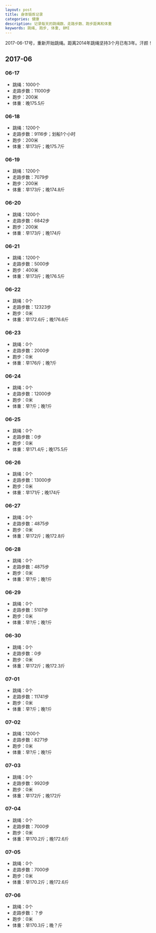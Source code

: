 ```yaml
---
layout: post
title: 身体锻炼记录
categories: 健康
description: 记录每天的跳绳数、走路步数、跑步距离和体重
keywords: 跳绳, 跑步, 体重, BMI
---
```


2017-06-17号，重新开始跳绳。距离2014年跳绳坚持3个月已有3年。汗颜！
## 2017-06

### 06-17

* 跳绳：1000个
* 走路步数：11000步
* 跑步：200米
* 体重：晚175.5斤

### 06-18

* 跳绳：1200个
* 走路步数：9116步；划船1个小时
* 跑步：200米
* 体重：早173斤；晚175.7斤
  
### 06-19  

* 跳绳：1200个
* 走路步数：7079步
* 跑步：200米
* 体重：早173斤；晚174.8斤

### 06-20  

* 跳绳：1200个
* 走路步数：6842步
* 跑步：200米
* 体重：早173斤；晚174斤

### 06-21  

* 跳绳：1200个
* 走路步数：5000步
* 跑步：400米
* 体重：早173斤；晚176.5斤

### 06-22  

* 跳绳：0个
* 走路步数：12323步
* 跑步：0米
* 体重：早172.6斤；晚176.6斤

### 06-23  

* 跳绳：0个
* 走路步数：2000步
* 跑步：0米
* 体重：早176斤；晚?斤

### 06-24  

* 跳绳：0个
* 走路步数：12000步
* 跑步：0米
* 体重：早?斤；晚?斤

### 06-25  

* 跳绳：0个
* 走路步数：0步
* 跑步：0米
* 体重：早171.4斤；晚175.5斤

### 06-26  

* 跳绳：0个
* 走路步数：13000步
* 跑步：0米
* 体重：早171斤；晚174斤

### 06-27  

* 跳绳：0个
* 走路步数：4875步
* 跑步：0米
* 体重：早172斤；晚172.8斤

### 06-28  

* 跳绳：0个
* 走路步数：4875步
* 跑步：0米
* 体重：早?斤；晚?斤

### 06-29  

* 跳绳：0个
* 走路步数：5107步
* 跑步：0米
* 体重：早?斤；晚?斤

### 06-30  

* 跳绳：0个
* 走路步数：0步
* 跑步：0米
* 体重：早172斤；晚172.3斤

### 07-01  

* 跳绳：0个
* 走路步数：11741步
* 跑步：0米
* 体重：早?斤；晚?斤

### 07-02  

* 跳绳：1200个
* 走路步数：8271步
* 跑步：0米
* 体重：早?斤；晚?斤

### 07-03  

* 跳绳：0个
* 走路步数：9920步
* 跑步：0米
* 体重：早172斤；晚172斤

### 07-04  

* 跳绳：0个
* 走路步数：7000步
* 跑步：0米
* 体重：早170.2斤；晚172.6斤

### 07-05  

* 跳绳：0个
* 走路步数：7000步
* 跑步：0米
* 体重：早170.2斤；晚172.6斤

### 07-06  

* 跳绳：0个
* 走路步数：？步
* 跑步：0米
* 体重：早170.3斤；晚？斤
